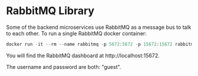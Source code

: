 ﻿# RabbitMQ Library

Some of the backend microservices use RabbitMQ as a message bus to talk to each other.
To run a single RabbitMQ docker container:

```powershell
docker run -it --rm --name rabbitmq -p 5672:5672 -p 15672:15672 rabbitmq:3-management
```

You will find the RabbitMQ dashboard at http://localhost:15672.

The username and password are both: "guest".

